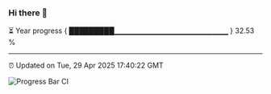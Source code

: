 ### Hi there 👋

⏳ Year progress { █████████▁▁▁▁▁▁▁▁▁▁▁▁▁▁▁▁▁▁▁▁▁ } 32.53 %

---

⏰ Updated on Tue, 29 Apr 2025 17:40:22 GMT

![Progress Bar CI](https://github.com/IshwaranRudhara/GIT-ACTION/workflows/Progress%20Bar%20CI/badge.svg)
